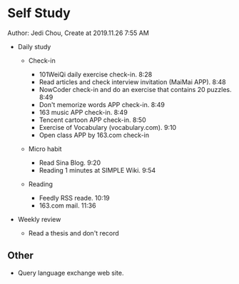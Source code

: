 # Self Study

Author: Jedi Chou, Create at 2019.11.26 7:55 AM

* Daily study
  * Check-in
    * 101WeiQi daily exercise check-in. 8:28
    * Read articles and check interview invitation (MaiMai APP). 8:48
    * NowCoder check-in and do an exercise that contains 20 puzzles. 8:49
    * Don't memorize words APP check-in. 8:49
    * 163 music APP check-in. 8:49
    * Tencent cartoon APP check-in. 8:50
    * Exercise of Vocabulary (vocabulary.com). 9:10
    * Open class APP by 163.com check-in

  * Micro habit
    * Read Sina Blog. 9:20
    * Reading 1 minutes at SIMPLE Wiki. 9:54

  * Reading
    * Feedly RSS reade. 10:19
    * 163.com mail. 11:36

* Weekly review
  * Read a thesis and don't record

## Other

* Query language exchange web site.
